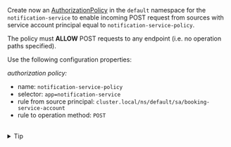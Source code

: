 Create now an [AuthorizationPolicy](https://istio.io/latest/docs/reference/config/security/authorization-policy/)
in the `default` namespace for the `notification-service` to enable incoming POST request 
from sources with service account principal equal to `notification-service-policy`.

The policy must **ALLOW** POST requests to any endpoint (i.e. no operation paths specified).

Use the following configuration properties:

*authorization policy:*
* name: `notification-service-policy`
* selector: `app=notification-service`
* rule from source principal: `cluster.local/ns/default/sa/booking-service-account`
* rule to operation method: `POST`


<br>
<details><summary>Tip</summary>

```plain
apiVersion: security.istio.io/v1
kind: AuthorizationPolicy
metadata:
  name: // TODO
  namespace: // TODO
spec:
  selector:
    matchLabels:
      app: // TODO
  action: // TODO
  rules:
  - from:
    - source:
       principals: // TODO
    to:
    - operation:
       methods: // TODO
```{{copy}}
</details>


<br>
<details><summary>Solution</summary>

```plain
apiVersion: security.istio.io/v1
kind: AuthorizationPolicy
metadata:
  name: notification-service-policy
  namespace: default
spec:
  selector:
    matchLabels:
      app: notification-service
  action: ALLOW
  rules:
  - from:
    - source:
       principals: ["cluster.local/ns/default/sa/booking-service-account"]
    to:
    - operation:
       methods: ["POST"]
```{{copy}}